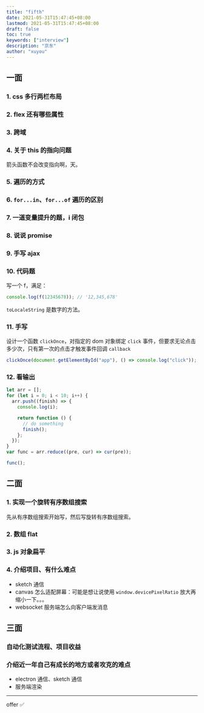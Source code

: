 ```yaml
---
title: "fifth"
date: 2021-05-31T15:47:45+08:00
lastmod: 2021-05-31T15:47:45+08:00
draft: false
toc: true
keywords: ["interview"]
description: "京东"
author: "xuyou"
---
```


## 一面

### 1. css 多行两栏布局

### 2. flex 还有哪些属性

### 3. 跨域

### 4. 关于 this 的指向问题

箭头函数不会改变指向啊，天。

### 5. 遍历的方式

### 6. `for...in`、`for...of` 遍历的区别

### 7. 一道变量提升的题，i 闭包

### 8. 说说 promise

### 9. 手写 ajax

### 10. 代码题

写一个 f，满足：

```js
console.log(f(12345678)); // '12,345,678'
```

`toLocaleString` 是数字的方法。

### 11. 手写

设计一个函数 `clickOnce`，对指定的 dom 对象绑定 `click` 事件，但要求无论点击多少次，只有第一次的点击才触发事件回调 `callback`

```js
clickOnce(document.getElementById("app"), () => console.log("click"));
```

### 12. 看输出

```js
let arr = [];
for (let i = 0; i < 10; i++) {
  arr.push((finish) => {
    console.log(i);

    return function () {
      // do something
      finish();
    };
  });
}
var func = arr.reduce((pre, cur) => cur(pre));

func();
```

## 二面

### 1. 实现一个旋转有序数组搜索

先从有序数组搜索开始写，然后写旋转有序数组搜索。

### 2. 数组 flat

### 3. js 对象扁平

### 4. 介绍项目、有什么难点

- sketch 通信
- canvas 怎么适配屏幕：可能是想让说使用 `window.devicePixelRatio` 放大再缩小一下。。。
- websocket 服务端怎么向客户端发消息

## 三面

### 自动化测试流程、项目收益

### 介绍近一年自己有成长的地方或者攻克的难点

- electron 通信、sketch 通信
- 服务端渲染

---

offer ✅
